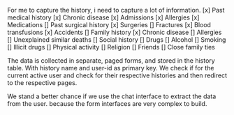 For me to capture the history, i need to capture a lot of information. 
[x] Past medical history
	[x] Chronic disease
	[x] Admissions
	[x] Allergies
	[x] Medications
[] Past surgical history
	[x] Surgeries
	[] Fractures
	[x] Blood transfusions
	[x] Accidents
[] Family history
	[x] Chronic disease
	[] Allergies
	[] Unexplained similar deaths
[] Social history
	[] Drugs
		[] Alcohol
		[] Smoking
		[] Illicit drugs
	[] Physical activity
	[] Religion
	[] Friends
	[] Close family ties

The data is collected in separate, paged forms, and stored in the history table. With history name and user-id as primary key.
We check if for the current active user and check for their respective histories and then redirect to the respective pages.

We stand a better chance if we use the chat interface to extract the data from the user. because the form interfaces are very complex to build.
